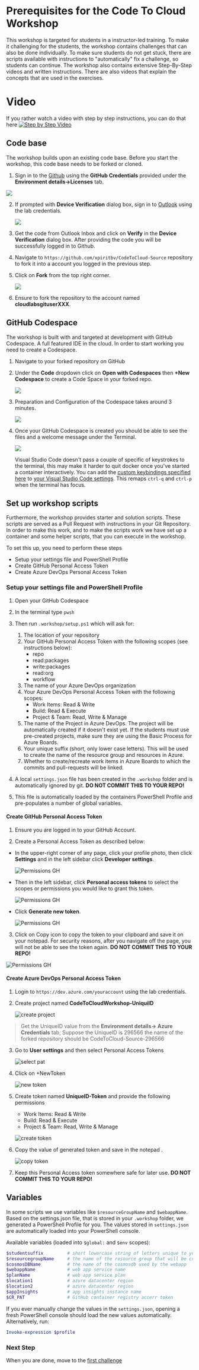# Prerequisites for the Code To Cloud Workshop

This workshop is targeted for students in a instructor-led training. To make it challenging for the students, the workshop contains challenges that can also be done individually. To make sure students do not get stuck, there are scripts available with instructions to "automatically" fix a challenge, so students can continue. The workshop also contains extensive Step-By-Step videos and written instructions. There are also videos that explain the concepts that are used in the exercises.

# Video
If you rather watch a video with step by step instructions, you can do that here
[![Step by Step Video](https://img.youtube.com/vi/STzJSPvtim4/0.jpg)](https://www.youtube.com/watch?v=STzJSPvtim4)

## Code base

The workshop builds upon an existing code base. Before you start the workshop, this code base needs to be forked or cloned. 

1.  Sign in to the [Github](https://github.com/login) using the **GitHub Credentials** provided under the **Environment details->Licenses** tab.

   ![](/Assets/envdetails.png)
   
2. If prompted with **Device Verification** dialog box, sign in to [Outlook](https://login.live.com/login.srf?wa=wsignin1.0&rpsnv=13&ct=1612964287&rver=7.0.6737.0&wp=MBI_SSL&wreply=https%3a%2f%2foutlook.live.com%2fowa%2f%3fnlp%3d1%26RpsCsrfState%3d7fc62ab0-70f6-eaeb-5aff-cfbc63845381&id=292841&aadredir=1&CBCXT=out&lw=1&fl=dob%2cflname%2cwld&cobrandid=90015) using the lab credentials.

   ![](/Assets/code.png)

3. Get the code from Outlook Inbox and click on **Verify**  in the **Device Verification** dialog box. After providing the code you will be successfully logged in to Github.

4. Navigate to ```https://github.com/xpiritbv/CodeToCloud-Source``` repository to fork it into a account you logged in the previous step.

3. Click on **Fork** from the top right corner.
   
   ![](/Assets/fork.png)
   
4. Ensure to fork the repository to the account named **cloudlabsgituserXXX**.

## GitHub Codespace

The workshop is built with and targeted at development with GitHub Codespace. A full featured IDE in the cloud. In order to start working you need to create a Codespace.

1. Navigate to your forked repository on GitHub

2. Under the **Code** dropdown click on **Open with Codespaces** then **+New Codespace**  to create a Code Space in your forked repo.

   ![](/Assets/CodeSpaces.png)

3. Preparation and Configuration of the Codespace takes around 3 minutes.

   ![](/Assets/Codespace-initiation.png)

4. Once your GitHub Codespace is created you should be able to see the files and a welcome message under the Terminal.

   ![](/Assets/Codespace-files.png)

   Visual Studio Code doesn't pass a couple of specific of keystrokes to the terminal, this may make it harder to quit docker once you've started a container interactively. You can add the [custom keybindings specified here](/.devcontainer/keybindings.json) to [your Visual Studio Code settings](https://code.visualstudio.com/docs/getstarted/keybindings#_advanced-customization). This remaps `ctrl-q` and `ctrl-p` when the terminal has focus.

## Set up workshop scripts

Furthermore, the workshop provides starter and solution scripts. These scripts are served as a Pull Request with instructions in your Git Repository. In order to make this work, and to make the scripts work we have set up a container and some helper scripts, that you can execute in the workshop.

To set this up, you need to perform these steps

* Setup your settings file and PowerShell Profile
* Create GitHub Personal Access Token
* Create Azure DevOps Personal Access Token

### Setup your settings file and PowerShell Profile

1. Open your GitHub Codespace 
2. In the terminal type `pwsh`
3. Then run `.workshop/setup.ps1` which will ask for:
    1. The location of your repository
    2. Your GitHub Personal Access Token with the following scopes (see instructions below):
       * repo
       * read:packages
       * write:packages
       * read:org
       * workflow
    3. The name of your Azure DevOps organization
    4. Your Azure DevOps Personal Access Token with the following scopes:
       * Work Items: Read & Write
       * Build: Read & Execute
       * Project & Team: Read, Write & Manage
    5. The name of the Project in Azure DevOps. The project will be automatically created if it doesn't exist yet. If the students must use pre-created projects, make sure they are using the Basic Process for Azure Boards.
    6. Your unique suffix (short, only lower case letters). This will be used to create the name of the resource group and resources in Azure.
    7. Whether to create/recreate work items in Azure Boards to which the commits and pull-requests will be linked.

4. A local `settings.json` file has been created in the `.workshop` folder and is automatically ignored by git. **DO NOT COMMIT THIS TO YOUR REPO!**
5. This file is automatically loaded by the containers PowerShell Profile and pre-populates a number of global variables.

#### Create GitHub Personal Access Token

1. Ensure you are logged in to your GitHub Account.

2. Create a Personal Access Token as described below:

- In the upper-right corner of any page, click your profile photo, then click **Settings** and in the left sidebar click **Developer settings**.

  ![Permissions GH](/Assets/Settings_pat.png)

- Then in the left sidebar, click **Personal access tokens** to select the scopes or permissions you would like to grant this token.
  
  ![Permissions GH](/Assets/PAT.png)

- Click **Generate new token**.

  ![Permissions GH](/Assets/gentoken.png)

3. Click on Copy icon to copy the token to your clipboard and save it on your notepad. For security reasons, after you navigate off the page, you will not be able to see the token again. **DO NOT COMMIT THIS TO YOUR REPO!**

  ![Permissions GH](/Assets/copytoken.png)

#### Create Azure DevOps Personal Access Token

1. Login to `https://dev.azure.com/youraccount` using the lab credentials.
1. Create project named **CodeToCloudWorkshop-UniquiID** 

   ![create project](/Assets/azuredevops-project.png)
   

>Get the UniqueID value from the **Environment details-> Azure Credentials** tab, Suppose the UniqueID is 296566 the name of the forked repository should be CodeToCloud-Source-296566

3. Go to **User settings** and then select Personal Access Tokens

   
   ![select pat](/Assets/azuredevops-pat.png)
   
4. Click on +NewToken   
   
   ![new token](/Assets/azuredevops-newtoken.png)
   
5. Create token named **UniqueID-Token** and provide the following permissions
   * Work Items: Read & Write
   * Build: Read & Execute
   * Project & Team: Read, Write & Manage

   ![create token](/Assets/azuredevops-createtoken.png)
   
6. Copy the value of generated token and save in the notepad .

   ![copy token](/Assets/azuredevops-copypat.png)
   
1. Keep this Personal Access token somewhere safe for later use. **DO NOT COMMIT THIS TO YOUR REPO!**

## Variables

In some scripts we use variables like `$resourceGroupName` and `$webappName`. Based on the settings.json file, that is stored in your `.workshop` folder, we generated a PowerShell Profile for you. The values stored in `settings.json` are automatically loaded into your PowerShell console.

Available variables (loaded into `$global:` and `$env` scopes):

```powershell
$studentsuffix         # short lowercase string of letters unique to you.
$resourcegroupName     # the name of the resource group that will be created for you
$cosmosDBName          # the name of the cosmosdb used by the webapp
$webappName            # web app service name
$planName              # web app service plan
$location1             # azure datacenter region
$location2             # azure datacenter region
$appInsights           # app insights instance name
$CR_PAT                # GitHub container registry accerr token
```

If you ever manually change the values in the `settings.json`, opening a fresh PowerShell console should load the new values automatically. Alternatively, run:

```powershell
Invoke-expression $profile
```

### Next Step

When you are done, move to the [first challenge](/Challenges/Module1-ImprovingDeveloperFlow/ImprovingDeveloperWorkflow.md)
